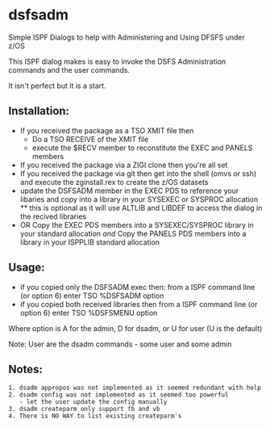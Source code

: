 # dsfsadm
Simple ISPF Dialogs to help with Administering and Using DFSFS under z/OS

This ISPF dialog makes is easy to invoke the DSFS Administration commands and the user commands.

It isn't perfect but it is a start.

## Installation:
 - If you received the package as a TSO XMIT file then
     - Do a TSO RECEIVE of the XMIT file
     - execute the $RECV member to reconstitute the EXEC and PANELS members
 - If you received the package via a ZIGI clone then you're all set
 - If you received the package via git then get into the shell (omvs or ssh) and execute the zginstall.rex to create
   the z/OS datasets
 - update the DSFSADM member in the EXEC PDS to reference your libaries and copy into a library in your SYSEXEC or SYSPROC allocation
   ** this is optional as it will use ALTLIB and LIBDEF to access the dialog in the recived libraries
 - OR
   Copy the EXEC PDS members into a SYSEXEC/SYSPROC library in your standard allocation
   *and*
   Copy the PANELS PDS members into a library in your ISPPLIB standard allocation

## Usage:
 - if you copied only the DSFSADM exec then:
   from a ISPF command line (or option 6) enter
      TSO %DSFSADM option
 - if you copied both received libraries then from a ISPF command line (or option 6) enter
      TSO %DSFSMENU option

  Where option is A for the admin, D for dsadm, or U for user (U is the default)

  Note: User are the dsadm commands - some user and some admin

## Notes:
    1. dsadm appropos was not implemented as it seemed redundant with help
    2. dsadm config was not implemented as it seemed too powerful
       - let the user update the config manually
    3. dsadm createparm only support fb and vb
    4. There is NO WAY to list existing createparm's

